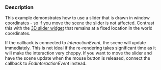 ### Description

This example demonstrates how to use a slider that is drawn in window coordinates - so if you move the scene the slider is not affected. Contrast this with the [3D slider widget](/Cxx/Widgets/Slider) that remains at a fixed location in the world coordinates.

If the callback is connected to *InteractionEvent*, the scene will update immediately.
This is not ideal if the re-rendering takes significant time as it will make the interaction very choppy.
If you want to move the slider and have the scene update when the mouse button is released, connect the callback to *EndInteractionEvent* instead.
